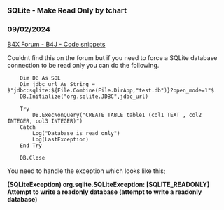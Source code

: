 ### SQLite - Make Read Only by tchart
### 09/02/2024
[B4X Forum - B4J - Code snippets](https://www.b4x.com/android/forum/threads/162877/)

Couldnt find this on the forum but if you need to force a SQLite database connection to be read only you can do the following.   
  

```B4X
    Dim DB As SQL  
    Dim jdbc_url As String = $"jdbc:sqlite:${File.Combine(File.DirApp,"test.db")}?open_mode=1"$  
    DB.Initialize("org.sqlite.JDBC",jdbc_url)  
      
    Try  
        DB.ExecNonQuery("CREATE TABLE table1 (col1 TEXT , col2 INTEGER, col3 INTEGER)")  
    Catch  
        Log("Database is read only")  
        Log(LastException)  
    End Try      
      
    DB.Close
```

  
  
You need to handle the exception which looks like this;  
  
**(SQLiteException) org.sqlite.SQLiteException: [SQLITE\_READONLY] Attempt to write a readonly database (attempt to write a readonly database)**
